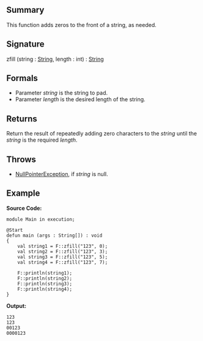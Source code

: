 ## Summary

This function adds zeros to the front of a string, as needed.

## Signature

zfill (string : [String](https://docs.oracle.com/javase/7/docs/api/java/lang/String.html), length : int) : [String](https://docs.oracle.com/javase/7/docs/api/java/lang/String.html)

## Formals

+ Parameter <i>string</i> is the string to pad.
+ Parameter <i>length</i> is the desired length of the string.

## Returns

Return the result of repeatedly adding zero characters to the <i>string</i> until the <i>string</i> is the required <i>length</i>.

## Throws

+ [NullPointerException](https://docs.oracle.com/javase/7/docs/api/java/lang/NullPointerException.html), if <i>string</i> is null.

## Example

**Source Code:**

```plain
module Main in execution;

@Start
defun main (args : String[]) : void
{
    val string1 = F::zfill("123", 0);
    val string2 = F::zfill("123", 3);
    val string3 = F::zfill("123", 5);
    val string4 = F::zfill("123", 7);

    F::println(string1);
    F::println(string2);
    F::println(string3);
    F::println(string4);
}
```

**Output:**

```plain
123
123
00123
0000123
```

